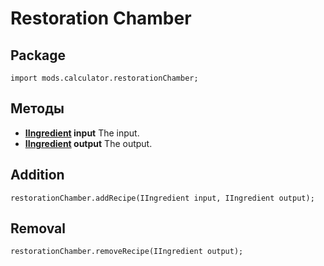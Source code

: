 # Restoration Chamber

## Package
```zenscript
import mods.calculator.restorationChamber;
```

## Методы

- **[IIngredient](/Vanilla/Variable_Types/IIngredient/) input** The input.
- **[IIngredient](/Vanilla/Variable_Types/IIngredient/) output** The output.

## Addition
```zenscript
restorationChamber.addRecipe(IIngredient input, IIngredient output);
```

## Removal
```zenscript
restorationChamber.removeRecipe(IIngredient output);
```
